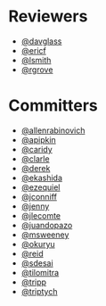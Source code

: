 Reviewers
=========

* [@davglass](https://github.com/davglass)
* [@ericf](https://github.com/ericf)
* [@lsmith](https://github.com/lsmith)
* [@rgrove](https://github.com/rgrove)

Committers
==========

* [@allenrabinovich](https://github.com/allenrabinovich)
* [@apipkin](https://github.com/apipkin)
* [@caridy](https://github.com/caridy)
* [@clarle](https://github.com/clarle)
* [@derek](https://github.com/derek)
* [@ekashida](https://github.com/ekashida)
* [@ezequiel](https://github.com/ezequiel)
* [@jconniff](https://github.com/jconniff)
* [@jenny](https://github.com/jenny)
* [@jlecomte](https://github.com/jlecomte)
* [@juandopazo](https://github.com/juandopazo)
* [@msweeney](https://github.com/msweeney)
* [@okuryu](https://github.com/okuryu)
* [@reid](https://github.com/reid)
* [@sdesai](https://github.com/sdesai)
* [@tilomitra](https://github.com/tilomitra)
* [@tripp](https://github.com/tripp)
* [@triptych](https://github.com/triptych)
